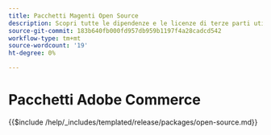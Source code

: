 ```yaml
---
title: Pacchetti Magenti Open Source
description: Scopri tutte le dipendenze e le licenze di terze parti utilizzate nel Magento Open Source.
source-git-commit: 183b640fb000fd957db959b1197f4a28cadcd542
workflow-type: tm+mt
source-wordcount: '19'
ht-degree: 0%

---
```



# Pacchetti Adobe Commerce

{{$include /help/_includes/templated/release/packages/open-source.md}}
